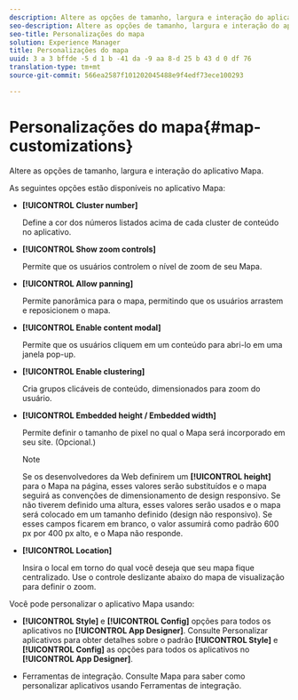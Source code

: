 ```yaml
---
description: Altere as opções de tamanho, largura e interação do aplicativo Mapa.
seo-description: Altere as opções de tamanho, largura e interação do aplicativo Mapa.
seo-title: Personalizações do mapa
solution: Experience Manager
title: Personalizações do mapa
uuid: 3 a 3 bffde -5 d 1 b -41 da -9 aa 8-d 25 b 43 d 0 df 76
translation-type: tm+mt
source-git-commit: 566ea2587f101202045488e9f4edf73ece100293

---
```



# Personalizações do mapa{#map-customizations}

Altere as opções de tamanho, largura e interação do aplicativo Mapa.



As seguintes opções estão disponíveis no aplicativo Mapa:

* **[!UICONTROL Cluster number]**

   Define a cor dos números listados acima de cada cluster de conteúdo no aplicativo.

* **[!UICONTROL Show zoom controls]**

   Permite que os usuários controlem o nível de zoom de seu Mapa.

* **[!UICONTROL Allow panning]**

   Permite panorâmica para o mapa, permitindo que os usuários arrastem e reposicionem o mapa.

* **[!UICONTROL Enable content modal]**

   Permite que os usuários cliquem em um conteúdo para abri-lo em uma janela pop-up.

* **[!UICONTROL Enable clustering]**

   Cria grupos clicáveis de conteúdo, dimensionados para zoom do usuário.

* **[!UICONTROL Embedded height / Embedded width]**

   Permite definir o tamanho de pixel no qual o Mapa será incorporado em seu site. (Opcional.)

   >[!NOTE]
   >
   >Se os desenvolvedores da Web definirem um **[!UICONTROL height]** para o Mapa na página, esses valores serão substituídos e o mapa seguirá as convenções de dimensionamento de design responsivo. Se não tiverem definido uma altura, esses valores serão usados e o mapa será colocado em um tamanho definido (design não responsivo). Se esses campos ficarem em branco, o valor assumirá como padrão 600 px por 400 px alto, e o Mapa não responde.

* **[!UICONTROL Location]**

   Insira o local em torno do qual você deseja que seu mapa fique centralizado. Use o controle deslizante abaixo do mapa de visualização para definir o zoom.

Você pode personalizar o aplicativo Mapa usando:

* **[!UICONTROL Style]** e **[!UICONTROL Config]** opções para todos os aplicativos no **[!UICONTROL App Designer]**. Consulte Personalizar aplicativos para obter detalhes sobre o padrão **[!UICONTROL Style]** e **[!UICONTROL Config]** as opções para todos os aplicativos no **[!UICONTROL App Designer]**.

* Ferramentas de integração. Consulte Mapa para saber como personalizar aplicativos usando Ferramentas de integração.

